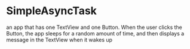 # SimpleAsyncTask
an app that has one TextView and one Button. When the user clicks the Button, the app sleeps for a random amount of time, and then displays a message in the TextView when it wakes up
